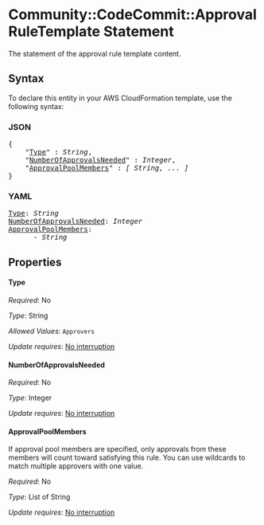# Community::CodeCommit::ApprovalRuleTemplate Statement

The statement of the approval rule template content.

## Syntax

To declare this entity in your AWS CloudFormation template, use the following syntax:

### JSON

<pre>
{
    "<a href="#type" title="Type">Type</a>" : <i>String</i>,
    "<a href="#numberofapprovalsneeded" title="NumberOfApprovalsNeeded">NumberOfApprovalsNeeded</a>" : <i>Integer</i>,
    "<a href="#approvalpoolmembers" title="ApprovalPoolMembers">ApprovalPoolMembers</a>" : <i>[ String, ... ]</i>
}
</pre>

### YAML

<pre>
<a href="#type" title="Type">Type</a>: <i>String</i>
<a href="#numberofapprovalsneeded" title="NumberOfApprovalsNeeded">NumberOfApprovalsNeeded</a>: <i>Integer</i>
<a href="#approvalpoolmembers" title="ApprovalPoolMembers">ApprovalPoolMembers</a>: <i>
      - String</i>
</pre>

## Properties

#### Type

_Required_: No

_Type_: String

_Allowed Values_: <code>Approvers</code>

_Update requires_: [No interruption](https://docs.aws.amazon.com/AWSCloudFormation/latest/UserGuide/using-cfn-updating-stacks-update-behaviors.html#update-no-interrupt)

#### NumberOfApprovalsNeeded

_Required_: No

_Type_: Integer

_Update requires_: [No interruption](https://docs.aws.amazon.com/AWSCloudFormation/latest/UserGuide/using-cfn-updating-stacks-update-behaviors.html#update-no-interrupt)

#### ApprovalPoolMembers

If approval pool members are specified, only approvals from these members will count toward satisfying this rule. You can use wildcards to match multiple approvers with one value.

_Required_: No

_Type_: List of String

_Update requires_: [No interruption](https://docs.aws.amazon.com/AWSCloudFormation/latest/UserGuide/using-cfn-updating-stacks-update-behaviors.html#update-no-interrupt)


